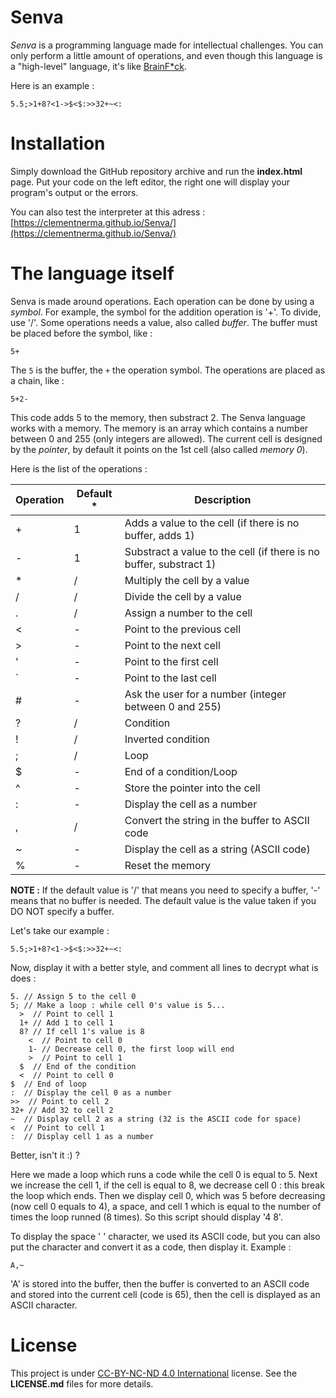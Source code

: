 
# Senva

*Senva* is a programming language made for intellectual challenges. You can only perform a little amount of operations, and even though this language is a "high-level" language, it's like [BrainF*ck](https://fr.wikipedia.org/wiki/Brainfuck).

Here is an example :

```Senva
5.5;>1+8?<1->$<$:>>32+~<:
```

# Installation

Simply download the GitHub repository archive and run the **index.html** page. Put your code on the left editor, the right one will display your program's output or the errors.

You can also test the interpreter at this adress : [https://clementnerma.github.io/Senva/](https://clementnerma.github.io/Senva/)

# The language itself

Senva is made around operations. Each operation can be done by using a *symbol*. For example, the symbol for the addition operation is '+'. To divide, use '/'.
Some operations needs a value, also called *buffer*. The buffer must be placed before the symbol, like :

```Senva
5+
```

The `5` is the buffer, the `+` the operation symbol.
The operations are placed as a chain, like :

```Senva
5+2-
```

This code adds 5 to the memory, then substract 2. The Senva language works with a memory. The memory is an array which contains a number between 0 and 255 (only integers are allowed). The current cell is designed by the *pointer*, by default it points on the 1st cell (also called *memory 0*).

Here is the list of the operations :

Operation  | Default * | Description
-----------|-----------|-------------
    +      |     1     | Adds a value to the cell (if there is no buffer, adds 1)
    -      |     1     | Substract a value to the cell (if there is no buffer, substract 1)
    *      |     /     | Multiply the cell by a value
    /      |     /     | Divide the cell by a value
    .      |     /     | Assign a number to the cell
    <      |     -     | Point to the previous cell
    \>     |     -     | Point to the next cell
    '      |     -     | Point to the first cell
    \`     |     -     | Point to the last cell
    #      |     -     | Ask the user for a number (integer between 0 and 255)
    ?      |     /     | Condition
    !      |     /     | Inverted condition
    ;      |     /     | Loop
    $      |     -     | End of a condition/Loop
    ^      |     -     | Store the pointer into the cell
    :      |     -     | Display the cell as a number
    ,      |     /     | Convert the string in the buffer to ASCII code
    ~      |     -     | Display the cell as a string (ASCII code)
    %      |     -     | Reset the memory

**NOTE :** If the default value is '/' that means you need to specify a buffer, '-' means that no buffer is needed. The default value is the value taken if you DO NOT specify a buffer.

Let's take our example :

```Senva
5.5;>1+8?<1->$<$:>>32+~<:
```

Now, display it with a better style, and comment all lines to decrypt what is does :

```Senva
5. // Assign 5 to the cell 0
5; // Make a loop : while cell 0's value is 5...
  >  // Point to cell 1
  1+ // Add 1 to cell 1
  8? // If cell 1's value is 8
    <  // Point to cell 0
    1- // Decrease cell 0, the first loop will end
    >  // Point to cell 1
  $  // End of the condition
  <  // Point to cell 0
$  // End of loop
:  // Display the cell 0 as a number
>>  // Point to cell 2
32+ // Add 32 to cell 2
~  // Display cell 2 as a string (32 is the ASCII code for space)
<  // Point to cell 1
:  // Display cell 1 as a number
```

Better, isn't it :) ?

Here we made a loop which runs a code while the cell 0 is equal to 5. Next we increase the cell 1, if the cell is equal to 8, we decrease cell 0 : this break the loop which ends. Then we display cell 0, which was 5 before decreasing (now cell 0 equals to 4), a space, and cell 1 which is equal to the number of times the loop runned (8 times). So this script should display '4 8'.

To display the space ' ' character, we used its ASCII code, but you can also put the character and convert it as a code, then display it. Example :

```Senva
A,~
```

'A' is stored into the buffer, then the buffer is converted to an ASCII code and stored into the current cell (code is 65), then the cell is displayed as an ASCII character.

# License

This project is under [CC-BY-NC-ND 4.0 International](http://creativecommons.org/licenses/by-nc-nd/4.0/) license.
See the **LICENSE.md** files for more details.
